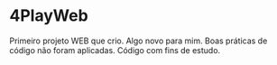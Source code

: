 # 4PlayWeb
Primeiro projeto WEB que crio. Algo novo para mim. Boas práticas de código não foram aplicadas. Código com fins de estudo.
